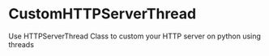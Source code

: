# CustomHTTPServerThread
Use HTTPServerThread Class to custom your HTTP server on python using threads
